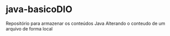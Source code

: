 # java-basicoDIO
Repositório para armazenar os conteúdos Java
Alterando o conteudo de um arquivo de forma local